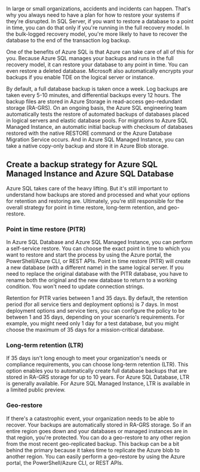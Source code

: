 In large or small organizations, accidents and incidents can happen. That's why you always need to have a plan for how to restore your systems if they're disrupted. In SQL Server, if you want to restore a database to a point in time, you can do that only if you're running in the full recovery model. In the bulk-logged recovery model, you're more likely to have to recover the database to the end of the transaction log backup.

One of the benefits of Azure SQL is that Azure can take care of all of this for you. Because Azure SQL manages your backups and runs in the full recovery model, it can restore your database to any point in time. You can even restore a deleted database. Microsoft also automatically encrypts your backups if you enable TDE on the logical server or instance.

By default, a full database backup is taken once a week. Log backups are taken every 5-10 minutes, and differential backups every 12 hours. The backup files are stored in Azure Storage in read-access geo-redundant storage (RA-GRS). On an ongoing basis, the Azure SQL engineering team automatically tests the restore of automated backups of databases placed in logical servers and elastic database pools. For migrations to Azure SQL Managed Instance, an automatic initial backup with checksum of databases restored with the native RESTORE command or the Azure Database Migration Service occurs. And in Azure SQL Managed Instance, you can take a native copy-only backup and store it in Azure Blob storage.

## Create a backup strategy for Azure SQL Managed Instance and Azure SQL Database

Azure SQL takes care of the heavy lifting. But it's still important to understand how backups are stored and processed and what your options for retention and restoring are. Ultimately, you're still responsible for the overall strategy for point in time restore, long-term retention, and geo-restore.

### Point in time restore (PITR)

In Azure SQL Database and Azure SQL Managed Instance, you can perform a self-service restore. You can choose the exact point in time to which you want to restore and start the process by using the Azure portal, the PowerShell/Azure CLI, or REST APIs. Point in time restore (PITR) will create a new database (with a different name) in the same logical server. If you need to replace the original database with the PITR database, you have to rename both the original and the new database to return to a working condition. You won't need to update connection strings.

Retention for PITR varies between 1 and 35 days. By default, the retention period (for all service tiers and deployment options) is 7 days. In most deployment options and service tiers, you can configure the policy to be between 1 and 35 days, depending on your scenario's requirements. For example, you might need only 1 day for a test database, but you might choose the maximum of 35 days for a mission-critical database.

### Long-term retention (LTR)

If 35 days isn't long enough to meet your organization's needs or compliance requirements, you can choose long-term retention (LTR). This option enables you to automatically create full database backups that are stored in RA-GRS storage for up to 10 years. For Azure SQL Database, LTR is generally available. For Azure SQL Managed Instance, LTR is available in a limited public preview.

### Geo-restore

If there's a catastrophic event, your organization needs to be able to recover. Your backups are automatically stored in RA-GRS storage. So if an entire region goes down and your databases or managed instances are in that region, you're protected. You can do a geo-restore to any other region from the most recent geo-replicated backup. This backup can be a bit behind the primary because it takes time to replicate the Azure blob to another region. You can easily perform a geo-restore by using the Azure portal, the PowerShell/Azure CLI, or REST APIs.
